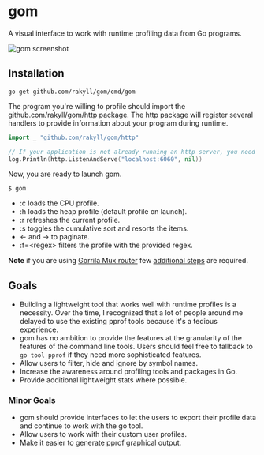 # gom

A visual interface to work with runtime profiling data from Go programs.

![gom screenshot](https://googledrive.com/host/0ByfSjdPVs9MZbkhjeUhMYzRTeEE/gom-screenshot.png)


## Installation

```
go get github.com/rakyll/gom/cmd/gom
```

The program you're willing to profile should import the
github.com/rakyll/gom/http package. The http package will register several handlers to provide information about your program during runtime.

``` go
import _ "github.com/rakyll/gom/http"

// If your application is not already running an http server, you need to start one.
log.Println(http.ListenAndServe("localhost:6060", nil))

```

Now, you are ready to launch gom.

```
$ gom
```

- :c loads the CPU profile.
- :h loads the heap profile (default profile on launch).
- :r refreshes the current profile.
- :s toggles the cumulative sort and resorts the items.
- ← and → to paginate.
- :f=\<regex\> filters the profile with the provided regex.

**Note** if you are using [Gorrila Mux router](https://github.com/gorilla/mux) few [additional steps](docs/usage-gorrila-mux.md) are required.

## Goals

* Building a lightweight tool that works well with runtime profiles is a necessity. Over the time, I recognized that a lot of people around me delayed to use the existing pprof tools because it's a tedious experience.
* gom has no ambition to provide the features at the granularity of the features of the command line tools. Users should feel free to fallback to `go tool pprof` if they need more sophisticated features.
* Allow users to filter, hide and ignore by symbol names.
* Increase the awareness around profiling tools and packages in Go.
* Provide additional lightweight stats where possible.

### Minor Goals
* gom should provide interfaces to let the users to export their profile data and continue to work with the go tool.
* Allow users to work with their custom user profiles.
* Make it easier to generate pprof graphical output.
